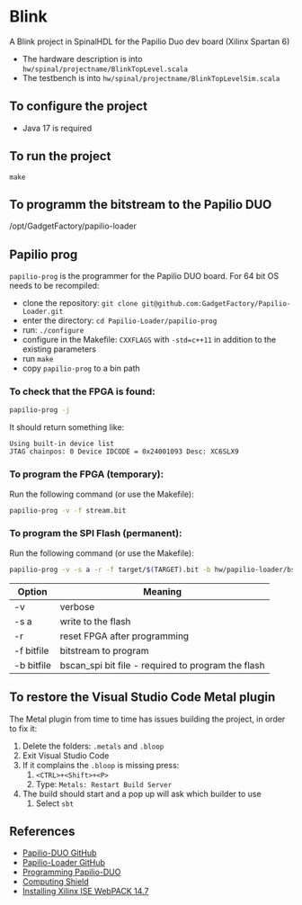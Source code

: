 # Blink
A Blink project in SpinalHDL for the Papilio Duo dev board (Xilinx Spartan 6)
* The hardware description is into `hw/spinal/projectname/BlinkTopLevel.scala`
* The testbench is into `hw/spinal/projectname/BlinkTopLevelSim.scala`

## To configure the project
* Java 17 is required

## To run the project
```
make
```

## To programm the bitstream to the Papilio DUO
/opt/GadgetFactory/papilio-loader


## Papilio prog
`papilio-prog` is the programmer for the Papilio DUO board.
For 64 bit OS needs to be recompiled:
* clone the repository: `git clone git@github.com:GadgetFactory/Papilio-Loader.git`
* enter the directory: `cd Papilio-Loader/papilio-prog`
* run: `./configure`
* configure in the Makefile: `CXXFLAGS` with `-std=c++11` in addition to the existing parameters
* run  `make`
* copy `papilio-prog` to a bin path

### To check that the FPGA is found:
```bash
papilio-prog -j
```
It should return something like:
```
Using built-in device list
JTAG chainpos: 0 Device IDCODE = 0x24001093	Desc: XC6SLX9
```

### To program the FPGA (temporary):
Run the following command (or use the Makefile):
```bash
papilio-prog -v -f stream.bit
```

### To program the SPI Flash (permanent):
Run the following command (or use the Makefile):
```bash
papilio-prog -v -s a -r -f target/$(TARGET).bit -b hw/papilio-loader/bscan_spi_xc6slx9.bit
```
| Option        | Meaning                                                 |
|---------------|---------------------------------------------------------|
| -v            | verbose                                                 |
| -s a          | write to the flash                                      |
| -r            | reset FPGA after programming                            |
| -f bitfile    | bitstream to program                                    |
| -b bitfile    | bscan_spi bit file - required to program the flash      |


## To restore the Visual Studio Code Metal plugin
The Metal plugin from time to time has issues building the project, in order to fix it:
1. Delete the folders: `.metals` and `.bloop`
2. Exit Visual Studio Code
3. If it complains the `.bloop` is missing press: 
   1. `<CTRL>+<Shift>+<P>`
   2. Type: `Metals: Restart Build Server`
4. The build should start and a pop up will ask which builder to use
   1. Select `sbt`

## References
* [Papilio-DUO GitHub](https://github.com/GadgetFactory/Papilio-DUO)
* [Papilio-Loader GitHub](https://github.com/GadgetFactory/Papilio-Loader)
* [Programming Papilio-DUO](https://github.com/defano/digital-design/blob/master/docs/papilio-instructions.md)
* [Computing Shield](https://oe7twj.at/index.php?title=FPGA/PapilioDuo#Computing_Shield)
* [Installing Xilinx ISE WebPACK 14.7](https://blog.rcook.org/blog/2019/papilio-duo-part-1/)